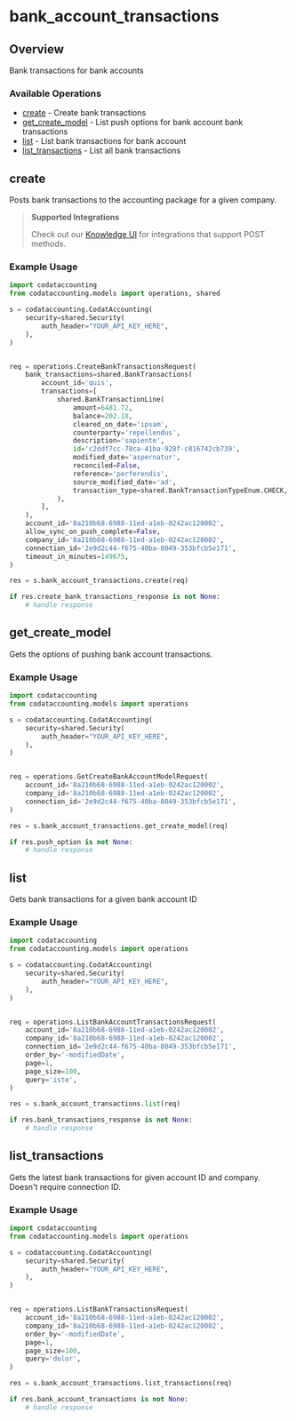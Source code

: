 # bank_account_transactions

## Overview

Bank transactions for bank accounts

### Available Operations

* [create](#create) - Create bank transactions
* [get_create_model](#get_create_model) - List push options for bank account bank transactions
* [list](#list) - List bank transactions for bank account
* [list_transactions](#list_transactions) - List all bank transactions

## create

Posts bank transactions to the accounting package for a given company.

> **Supported Integrations**
> 
> Check out our [Knowledge UI](https://knowledge.codat.io/supported-features/accounting?view=tab-by-data-type&dataType=bankTransactions) for integrations that support POST methods.

### Example Usage

```python
import codataccounting
from codataccounting.models import operations, shared

s = codataccounting.CodatAccounting(
    security=shared.Security(
        auth_header="YOUR_API_KEY_HERE",
    ),
)


req = operations.CreateBankTransactionsRequest(
    bank_transactions=shared.BankTransactions(
        account_id='quis',
        transactions=[
            shared.BankTransactionLine(
                amount=6481.72,
                balance=202.18,
                cleared_on_date='ipsam',
                counterparty='repellendus',
                description='sapiente',
                id='c2ddf7cc-78ca-41ba-928f-c816742cb739',
                modified_date='aspernatur',
                reconciled=False,
                reference='perferendis',
                source_modified_date='ad',
                transaction_type=shared.BankTransactionTypeEnum.CHECK,
            ),
        ],
    ),
    account_id='8a210b68-6988-11ed-a1eb-0242ac120002',
    allow_sync_on_push_complete=False,
    company_id='8a210b68-6988-11ed-a1eb-0242ac120002',
    connection_id='2e9d2c44-f675-40ba-8049-353bfcb5e171',
    timeout_in_minutes=149675,
)

res = s.bank_account_transactions.create(req)

if res.create_bank_transactions_response is not None:
    # handle response
```

## get_create_model

Gets the options of pushing bank account transactions.

### Example Usage

```python
import codataccounting
from codataccounting.models import operations

s = codataccounting.CodatAccounting(
    security=shared.Security(
        auth_header="YOUR_API_KEY_HERE",
    ),
)


req = operations.GetCreateBankAccountModelRequest(
    account_id='8a210b68-6988-11ed-a1eb-0242ac120002',
    company_id='8a210b68-6988-11ed-a1eb-0242ac120002',
    connection_id='2e9d2c44-f675-40ba-8049-353bfcb5e171',
)

res = s.bank_account_transactions.get_create_model(req)

if res.push_option is not None:
    # handle response
```

## list

Gets bank transactions for a given bank account ID

### Example Usage

```python
import codataccounting
from codataccounting.models import operations

s = codataccounting.CodatAccounting(
    security=shared.Security(
        auth_header="YOUR_API_KEY_HERE",
    ),
)


req = operations.ListBankAccountTransactionsRequest(
    account_id='8a210b68-6988-11ed-a1eb-0242ac120002',
    company_id='8a210b68-6988-11ed-a1eb-0242ac120002',
    connection_id='2e9d2c44-f675-40ba-8049-353bfcb5e171',
    order_by='-modifiedDate',
    page=1,
    page_size=100,
    query='iste',
)

res = s.bank_account_transactions.list(req)

if res.bank_transactions_response is not None:
    # handle response
```

## list_transactions

Gets the latest bank transactions for given account ID and company. Doesn't require connection ID.

### Example Usage

```python
import codataccounting
from codataccounting.models import operations

s = codataccounting.CodatAccounting(
    security=shared.Security(
        auth_header="YOUR_API_KEY_HERE",
    ),
)


req = operations.ListBankTransactionsRequest(
    account_id='8a210b68-6988-11ed-a1eb-0242ac120002',
    company_id='8a210b68-6988-11ed-a1eb-0242ac120002',
    order_by='-modifiedDate',
    page=1,
    page_size=100,
    query='dolor',
)

res = s.bank_account_transactions.list_transactions(req)

if res.bank_account_transactions is not None:
    # handle response
```
